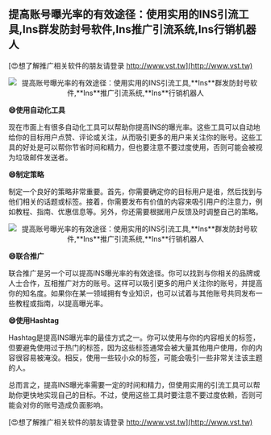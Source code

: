 ## **提高账号曝光率的有效途径：使用实用的INS引流工具,**Ins**群发防封号软件,**Ins**推广引流系统,**Ins**行销机器人**

[😍想了解推广相关软件的朋友请登录 http://www.vst.tw](http://www.vst.tw)

 <center><img src="https://vst.tw/MP4/tuiguang/png/7.png" alt="提高账号曝光率的有效途径：使用实用的INS引流工具,**Ins**群发防封号软件,**Ins**推广引流系统,**Ins**行销机器人"></center>

**😄使用自动化工具**

现在市面上有很多自动化工具可以帮助你提高INS的曝光率。这些工具可以自动地给你的目标用户点赞、评论或关注，从而吸引更多的用户来关注你的账号。这些工具的好处是可以帮你节省时间和精力，但也要注意不要过度使用，否则可能会被视为垃圾邮件发送者。

**😄制定策略**

制定一个良好的策略非常重要。首先，你需要确定你的目标用户是谁，然后找到与他们相关的话题或标签。接着，你需要发布有价值的内容来吸引用户的注意力，例如教程、指南、优惠信息等。另外，你还需要根据用户反馈及时调整自己的策略。

 <center><img src="https://vst.tw/MP4/tuiguang/png/6.png" alt="提高账号曝光率的有效途径：使用实用的INS引流工具,**Ins**群发防封号软件,**Ins**推广引流系统,**Ins**行销机器人"></center>

**😄联合推广**

联合推广是另一个可以提高INS曝光率的有效途径。你可以找到与你相关的品牌或人士合作，互相推广对方的账号。这样可以吸引更多的用户关注你的账号，并提高你的知名度。如果你在某一领域拥有专业知识，也可以试着与其他账号共同发布一些教程或指南，以提高曝光率。

**😄使用Hashtag**

Hashtag是提高INS曝光率的最佳方式之一。你可以使用与你的内容相关的标签，但要避免使用过于热门的标签，因为这些标签通常会被大量其他用户使用，你的内容很容易被淹没。相反，使用一些较小众的标签，可能会吸引一些非常关注该主题的人。

总而言之，提高INS曝光率需要一定的时间和精力，但使用实用的引流工具可以帮助你更快地实现自己的目标。不过，使用这些工具时要注意不要过度依赖，否则可能会对你的账号造成负面影响。

[😍想了解推广相关软件的朋友请登录 http://www.vst.tw](http://www.vst.tw)



